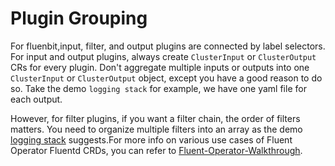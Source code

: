 

# Plugin Grouping

For fluenbit,input, filter, and output plugins are connected by label selectors. For input and output plugins, always create `ClusterInput` or `ClusterOutput` CRs for every plugin. Don't aggregate multiple inputs or outputs into one `ClusterInput` or `ClusterOutput` object, except you have a good reason to do so. Take the demo `logging stack` for example, we have one yaml file for each output.

However, for filter plugins, if you want a filter chain, the order of filters matters. You need to organize multiple filters into an array as the demo [logging stack](https://github.com/SeBBBe/fluent-operator/blob/master/manifests/logging-stack/filter-kubernetes.yaml) suggests.For more info on various use cases of Fluent Operator Fluentd CRDs, you can refer to [Fluent-Operator-Walkthrough](https://github.com/kubesphere-sigs/fluent-operator-walkthrough#fluent-bit--fluentd-mode).



